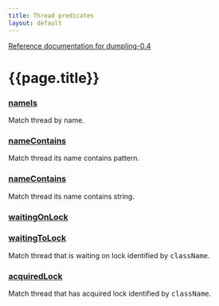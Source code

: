 ```yaml
---
title: Thread predicates
layout: default
---
```

[Reference documentation for dumpling-0.4](.)
# {{page.title}}
### [nameIs](./apidocs/com/github/olivergondza/dumpling/model/ProcessThread.html#nameIs(java.lang.String))
Match thread by name.
### [nameContains](./apidocs/com/github/olivergondza/dumpling/model/ProcessThread.html#nameContains(java.util.regex.Pattern))
Match thread its name contains pattern.
### [nameContains](./apidocs/com/github/olivergondza/dumpling/model/ProcessThread.html#nameContains(java.lang.String))
Match thread its name contains string.
### [waitingOnLock](./apidocs/com/github/olivergondza/dumpling/model/ProcessThread.html#waitingOnLock(java.lang.String))

### [waitingToLock](./apidocs/com/github/olivergondza/dumpling/model/ProcessThread.html#waitingToLock(java.lang.String))
Match thread that is waiting on lock identified by <tt>className</tt>.
### [acquiredLock](./apidocs/com/github/olivergondza/dumpling/model/ProcessThread.html#acquiredLock(java.lang.String))
Match thread that has acquired lock identified by <tt>className</tt>.
